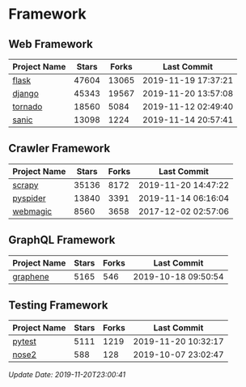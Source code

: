 # Framework

## Web Framework

| Project Name | Stars | Forks | Last Commit |
| ------------ | ----- | ----- | ----------- |
| [flask](https://github.com/pallets/flask) | 47604 | 13065 | 2019-11-19 17:37:21 |
| [django](https://github.com/django/django) | 45343 | 19567 | 2019-11-20 13:57:08 |
| [tornado](https://github.com/tornadoweb/tornado) | 18560 | 5084 | 2019-11-12 02:49:40 |
| [sanic](https://github.com/huge-success/sanic) | 13098 | 1224 | 2019-11-14 20:57:41 |

## Crawler Framework

| Project Name | Stars | Forks | Last Commit |
| ------------ | ----- | ----- | ----------- |
| [scrapy](https://github.com/scrapy/scrapy) | 35136 | 8172 | 2019-11-20 14:47:22 |
| [pyspider](https://github.com/binux/pyspider) | 13840 | 3391 | 2019-11-14 06:16:04 |
| [webmagic](https://github.com/code4craft/webmagic) | 8560 | 3658 | 2017-12-02 02:57:06 |

## GraphQL Framework

| Project Name | Stars | Forks | Last Commit |
| ------------ | ----- | ----- | ----------- |
| [graphene](https://github.com/graphql-python/graphene) | 5165 | 546 | 2019-10-18 09:50:54 |

## Testing Framework

| Project Name | Stars | Forks | Last Commit |
| ------------ | ----- | ----- | ----------- |
| [pytest](https://github.com/pytest-dev/pytest) | 5111 | 1219 | 2019-11-20 10:32:17 |
| [nose2](https://github.com/nose-devs/nose2) | 588 | 128 | 2019-10-07 23:02:47 |

*Update Date: 2019-11-20T23:00:41*